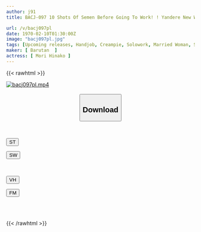 ```yaml
---
author: j91
title: BACJ-097 10 Shots Of Semen Before Going To Work! ! Yandere New Wife's Morning Squeezing Routine You Can't Have An Affair If Your Balls Are Empty, Right? Hinako Mori

url: /v/bacj097pl
date: 1970-02-10T01:30:00Z
image: "bacj097pl.jpg"
tags: [Upcoming releases, Handjob, Creampie, Solowork, Married Woman, Slut, Slender	]
maker: [ Barutan  ]
actress: [ Mori Hinako ]
---
```



{{< rawhtml >}}

<div class="video" data-videoid="pending_link_2.html">
    <a href="javascript:;">
        <img src="/v/bacj097pl/bacj097pl.jpg" width="WIDTH" height="HEIGHT" alt="bacj097pl.mp4" loading="lazy">
    </a>
</div>

<script type="text/javascript" src="https://j91.asia/asset/on-demand-pend.js"></script>

<br>
  <link rel="stylesheet" href="https://j91.asia/asset/bs5.css">
  
  <center>
  <button class="btn btn-primary" type="button" data-bs-toggle="collapse" data-bs-target=".multi-collapse" aria-expanded="false" aria-controls="multiCollapseExample1 multiCollapseExample2"><h2>Download</h2></button></center>
</p>
<div class="row">
  <div class="col">
    <div class="collapse multi-collapse" id="multiCollapseExample1">
      <div class="card card-body">
	      	      <br>
<div class="buttons">  
<p><a href="https://j91.asia/pending_link_2.html" target="_blank"><button class="btn-hover color-3"><i class="fa fa-download"></i> ST</button></a></p>
<p><a href="https://j91.asia/pending_link_2.html" target="_blank"><button class="btn-hover color-2"><i class="fa fa-download"></i> SW</button></a></p></div>
    </div>
  </div>
</div>
  <div class="col">
    <div class="collapse multi-collapse" id="multiCollapseExample2">
      <div class="card card-body">
	      <br>
<div class="buttons">
<p><a href="https://j91.asia/pending_link_2.html" target="_blank"><button class="btn-hover color-9"><i class="fa fa-download"></i> VH</button></a></p>
<p><a href="https://j91.asia/pending_link_2.html"><button class="btn-hover color-8"><i class="fa fa-download"></i> FM</button></a></p></div>
<br><br>
      </div>
    </div>
  </div>
</div>

{{< /rawhtml >}}